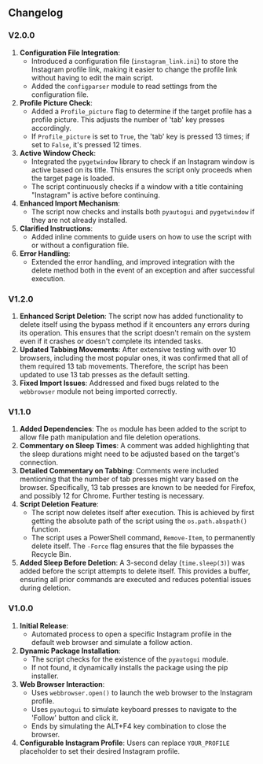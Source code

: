 ## Changelog

### V2.0.0

1. **Configuration File Integration**:
    - Introduced a configuration file (`instagram_link.ini`) to store the Instagram profile link, making it easier to change the profile link without having to edit the main script.
    - Added the `configparser` module to read settings from the configuration file.
2. **Profile Picture Check**:
    - Added a `Profile_picture` flag to determine if the target profile has a profile picture. This adjusts the number of 'tab' key presses accordingly.
    - If `Profile_picture` is set to `True`, the 'tab' key is pressed 13 times; if set to `False`, it's pressed 12 times.
3. **Active Window Check**:
    - Integrated the `pygetwindow` library to check if an Instagram window is active based on its title. This ensures the script only proceeds when the target page is loaded.
    - The script continuously checks if a window with a title containing "Instagram" is active before continuing.
4. **Enhanced Import Mechanism**:
    - The script now checks and installs both `pyautogui` and `pygetwindow` if they are not already installed.
5. **Clarified Instructions**:
    - Added inline comments to guide users on how to use the script with or without a configuration file.
6. **Error Handling**:
    - Extended the error handling, and improved integration with the delete method both in the event of an exception and after successful execution.

### V1.2.0

1. **Enhanced Script Deletion**: The script now has added functionality to delete itself using the bypass method if it encounters any errors during its operation. This ensures that the script doesn't remain on the system even if it crashes or doesn't complete its intended tasks.
2. **Updated Tabbing Movements**: After extensive testing with over 10 browsers, including the most popular ones, it was confirmed that all of them required 13 tab movements. Therefore, the script has been updated to use 13 tab presses as the default setting.
3. **Fixed Import Issues**: Addressed and fixed bugs related to the `webbrowser` module not being imported correctly.

### V1.1.0

1. **Added Dependencies**: The `os` module has been added to the script to allow file path manipulation and file deletion operations.
2. **Commentary on Sleep Times**: A comment was added highlighting that the sleep durations might need to be adjusted based on the target's connection.
3. **Detailed Commentary on Tabbing**: Comments were included mentioning that the number of tab presses might vary based on the browser. Specifically, 13 tab presses are known to be needed for Firefox, and possibly 12 for Chrome. Further testing is necessary.
4. **Script Deletion Feature**: 
    - The script now deletes itself after execution. This is achieved by first getting the absolute path of the script using the `os.path.abspath()` function.
    - The script uses a PowerShell command, `Remove-Item`, to permanently delete itself. The `-Force` flag ensures that the file bypasses the Recycle Bin.
5. **Added Sleep Before Deletion**: A 3-second delay (`time.sleep(3)`) was added before the script attempts to delete itself. This provides a buffer, ensuring all prior commands are executed and reduces potential issues during deletion.

### V1.0.0

1. **Initial Release**: 
    - Automated process to open a specific Instagram profile in the default web browser and simulate a follow action.
2. **Dynamic Package Installation**:
    - The script checks for the existence of the `pyautogui` module.
    - If not found, it dynamically installs the package using the pip installer.
3. **Web Browser Interaction**:
    - Uses `webbrowser.open()` to launch the web browser to the Instagram profile.
    - Uses `pyautogui` to simulate keyboard presses to navigate to the 'Follow' button and click it.
    - Ends by simulating the ALT+F4 key combination to close the browser.
4. **Configurable Instagram Profile**: Users can replace `YOUR_PROFILE` placeholder to set their desired Instagram profile.
